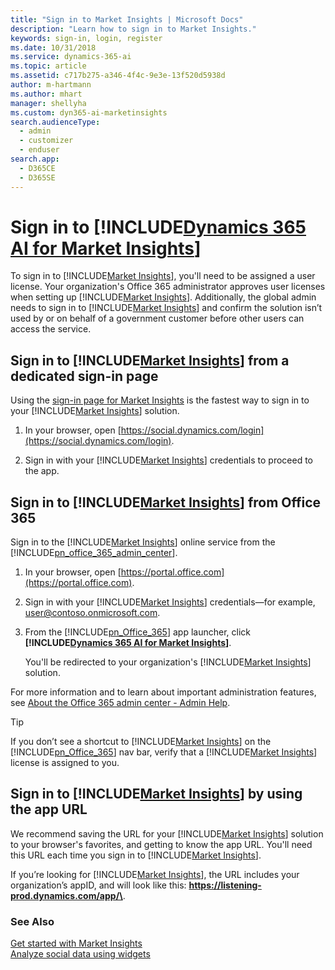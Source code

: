 ```yaml
---
title: "Sign in to Market Insights | Microsoft Docs"
description: "Learn how to sign in to Market Insights."
keywords: sign-in, login, register
ms.date: 10/31/2018
ms.service: dynamics-365-ai
ms.topic: article
ms.assetid: c717b275-a346-4f4c-9e3e-13f520d5938d
author: m-hartmann
ms.author: mhart
manager: shellyha
ms.custom: dyn365-ai-marketinsights
search.audienceType: 
  - admin
  - customizer
  - enduser
search.app: 
  - D365CE
  - D365SE
---
```


# Sign in to [!INCLUDE[Dynamics 365 AI for Market Insights](../includes/pn-market-insights-long.md)]

To sign in to [!INCLUDE[Market Insights](../includes/pn-market-insights-short.md)], you'll need to be assigned a user license. Your organization's Office 365 administrator approves user licenses when setting up [!INCLUDE[Market Insights](../includes/pn-market-insights-short.md)]. Additionally, the global admin needs to sign in to [!INCLUDE[Market Insights](../includes/pn-market-insights-short.md)] and confirm the solution isn’t used by or on behalf of a government customer before other users can access the service. 
  
## Sign in to [!INCLUDE[Market Insights](../includes/pn-market-insights-short.md)] from a dedicated sign-in page

Using the [sign-in page for Market Insights](https://social.dynamics.com/login) is the fastest way to sign in to your [!INCLUDE[Market Insights](../includes/pn-market-insights-short.md)] solution.

1. In your browser, open [https://social.dynamics.com/login](https://social.dynamics.com/login).

2. Sign in with your [!INCLUDE[Market Insights](../includes/pn-market-insights-short.md)] credentials to proceed to the app.

## Sign in to [!INCLUDE[Market Insights](../includes/pn-market-insights-short.md)] from Office 365

Sign in to the [!INCLUDE[Market Insights](../includes/pn-market-insights-short.md)] online service from the [!INCLUDE[pn_office_365_admin_center](../includes/pn-office-365-admin-center.md)].  
  
1. In your browser, open [https://portal.office.com](https://portal.office.com).  
  
2. Sign in with your [!INCLUDE[Market Insights](../includes/pn-market-insights-short.md)] credentials—for example, user@contoso.onmicrosoft.com.  
  
3. From the [!INCLUDE[pn_Office_365](../includes/pn-office-365.md)] app launcher, click **[!INCLUDE[Dynamics 365 AI for Market Insights](../includes/pn-market-insights-long.md)]**.  
  
    You'll be redirected to your organization's [!INCLUDE[Market Insights](../includes/pn-market-insights-short.md)] solution.  
  
For more information and to learn about important administration features, see [About the Office 365 admin center - Admin Help](https://support.office.com/article/About-the-Office-365-admin-center-Admin-Help-58537702-d421-4d02-8141-e128e3703547).  
  
> [!TIP]
>  If you don’t see a shortcut to [!INCLUDE[Market Insights](../includes/pn-market-insights-short.md)] on the [!INCLUDE[pn_Office_365](../includes/pn-office-365.md)] nav bar, verify that a [!INCLUDE[Market Insights](../includes/pn-market-insights-short.md)] license is assigned to you.  
  
## Sign in to [!INCLUDE[Market Insights](../includes/pn-market-insights-short.md)] by using the app URL  

We recommend saving the URL for your [!INCLUDE[Market Insights](../includes/pn-market-insights-short.md)] solution to your browser's favorites, and getting to know the app URL. You'll need this URL each time you sign in to [!INCLUDE[Market Insights](../includes/pn-market-insights-short.md)].  
  
If you’re looking for [!INCLUDE[Market Insights](../includes/pn-market-insights-short.md)], the URL includes your organization’s appID, and will look like this: <strong>https://listening-prod.dynamics.com/app/\<appID></strong>.  
  
### See Also  
 [Get started with Market Insights](get-started.md)   
 [Analyze social data using widgets](analyze-social-data-using-widgets.md)
